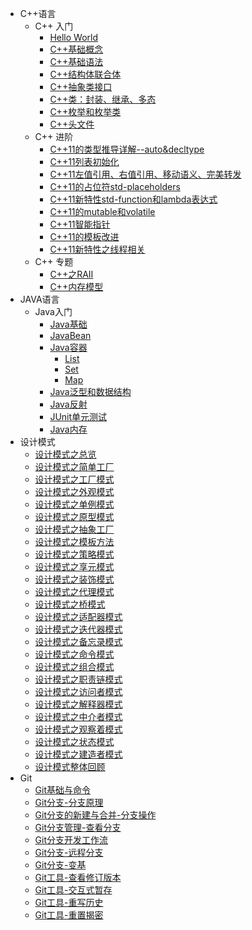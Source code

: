 - C++语言
	- C++ 入门
		- [Hello World](cpp/cpp_base/1.C++HelloWorld.md)
		- [C++基础概念](cpp/cpp_base/2.C++基础概念.md)
		- [C++基础语法](cpp/cpp_base/3.C++基础语法.md)
		- [C++结构体联合体](cpp/cpp_base/4.C++结构体联合体.md)
		- [C++抽象类接口](cpp/cpp_base/5.C++抽象类接口.md)
		- [C++类：封装、继承、多态](cpp/cpp_base/6.C++类的封装、继承、多态.md)
		- [C++枚举和枚举类](cpp/cpp_base/7.C++枚举和枚举类.md)
		- [C++头文件](cpp/cpp_base/8.C++头文件.md)
	- C++ 进阶
		- [C++11的类型推导详解--auto&decltype](cpp/cpp_advance/01.C++11的类型推导详解--auto&decltype.md)
		- [C++11列表初始化](cpp/cpp_advance/02.C++11列表初始化.md)
		- [C++11左值引用、右值引用、移动语义、完美转发](cpp/cpp_advance/03.C++11左值引用、右值引用、移动语义、完美转发.md)
		- [C++11的占位符std-placeholders](cpp/cpp_advance/04.C++11的占位符std-placeholders.md)
		- [C++11新特性std-function和lambda表达式](cpp/cpp_advance/05.C++11新特性std-function和lambda表达式.md)
		- [C++11的mutable和volatile](cpp/cpp_advance/06.C++11的mutable和volatile.md)
		- [C++11智能指针](cpp/cpp_advance/07.C++11智能指针.md)
		- [C++11的模板改进](cpp/cpp_advance/08.C++11的模板改进.md)
		- [C++11新特性之线程相关](cpp/cpp_advance/09.C++11新特性之线程相关.md)
	- C++ 专题
		- [C++之RAII](cpp/cpp_topic/C++之RAII.md)
		- [C++内存模型](cpp/cpp_topic/C++内存模型.md)
- JAVA语言
	- Java入门
		- [Java基础](java/10.Java基础.md)
		- [JavaBean](java/15.JavaBean.md)
		- [Java容器](java/20.Java容器.md)
			- [List](java/21.容器类型/1.List.md)
			- [Set](java/21.容器类型/2.set.md)
			- [Map](java/21.容器类型/3.map.md)
		- [Java泛型和数据结构](java/30.泛型和数据结构.md)
		- [Java反射](java/40.Java反射.md)
		- [JUnit单元测试](java/50.JUnit单元测试.md)
		- [Java内存](java/60.Java内存.md)
- 设计模式
	- [设计模式之总览](design_pattern/00设计模式总览.md)
	- [设计模式之简单工厂](design_pattern/01简单工厂.md)
	- [设计模式之工厂模式](design_pattern/02工厂模式.md)
	- [设计模式之外观模式](design_pattern/03外观模式.md)
	- [设计模式之单例模式](design_pattern/04单例模式.md)
	- [设计模式之原型模式](design_pattern/05原型模式.md)
	- [设计模式之抽象工厂](design_pattern/06抽象工厂.md)
	- [设计模式之模板方法](design_pattern/07模板方法.md)
	- [设计模式之策略模式](design_pattern/08策略模式.md)
	- [设计模式之享元模式](design_pattern/09享元模式.md)
	- [设计模式之装饰模式](design_pattern/10装饰模式.md)
	- [设计模式之代理模式](design_pattern/11代理模式.md)
	- [设计模式之桥模式](design_pattern/12桥模式.md)
	- [设计模式之适配器模式](design_pattern/13适配器模式.md)
	- [设计模式之迭代器模式](design_pattern/14迭代器模式.md)
	- [设计模式之备忘录模式](design_pattern/15备忘录模式.md)
	- [设计模式之命令模式](design_pattern/16命令模式.md)
	- [设计模式之组合模式](design_pattern/17组合模式.md)
	- [设计模式之职责链模式](design_pattern/18职责链模式.md)
	- [设计模式之访问者模式](design_pattern/19访问者模式.md)
	- [设计模式之解释器模式](design_pattern/20解释器模式.md)
	- [设计模式之中介者模式](design_pattern/21中介者模式.md)
	- [设计模式之观察着模式](design_pattern/22观察者模式.md)
	- [设计模式之状态模式](design_pattern/23状态模式.md)
	- [设计模式之建造者模式](design_pattern/24建造者模式.md)
	- [设计模式整体回顾](design_pattern/25设计模式整体回顾.md)
- Git
	- [Git基础与命令](git/10.Git基础与命令.md)
	- [Git分支-分支原理](git/20.Git分支-分支原理.md)
	- [Git分支的新建与合并-分支操作](git/30.Git分支的新建与合并-分支操作.md)
	- [Git分支管理-查看分支](git/40.Git分支管理-查看分支.md)
	- [Git分支开发工作流](git/50.Git分支开发工作流.md)
	- [Git分支-远程分支](git/60.Git分支-远程分支.md)
	- [Git分支-变基](git/70.Git分支-变基.md)
	- [Git工具-查看修订版本](git/80.Git工具-查看修订版本.md)
	- [Git工具-交互式暂存](git/90.Git工具-交互式暂存.md)
	- [Git工具-重写历史](git/100.Git工具-重写历史.md)
	- [Git工具-重置揭密](git/110.Git工具-重置揭密.md)
